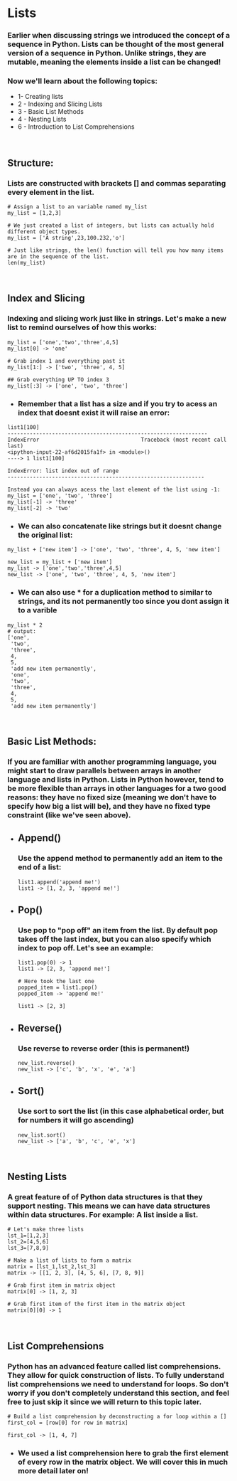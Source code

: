 # Lists
### Earlier when discussing strings we introduced the concept of a sequence in Python. Lists can be thought of the most general version of a sequence in Python. Unlike strings, they are mutable, meaning the elements inside a list can be changed!
### Now we'll learn about the following topics:
* 1- Creating lists
* 2 - Indexing and Slicing Lists
* 3 - Basic List Methods
* 4 - Nesting Lists
* 6 - Introduction to List Comprehensions
<br>

## Structure:
### Lists are constructed with brackets [] and commas separating every element in the list.
````
# Assign a list to an variable named my_list
my_list = [1,2,3]

# We just created a list of integers, but lists can actually hold different object types. 
my_list = ['A string',23,100.232,'o']

# Just like strings, the len() function will tell you how many items are in the sequence of the list.
len(my_list)
````
<br>

## Index and Slicing
### Indexing and slicing work just like in strings. Let's make a new list to remind ourselves of how this works:
````
my_list = ['one','two','three',4,5]
my_list[0] -> 'one'

# Grab index 1 and everything past it
my_list[1:] -> ['two', 'three', 4, 5]

## Grab everything UP TO index 3
my_list[:3] -> ['one', 'two', 'three']
````
* ### Remember that a list has a size and if you try to acess an index that doesnt exist it will raise an error:
`````
list1[100]
---------------------------------------------------------------
IndexError                                Traceback (most recent call last)
<ipython-input-22-af6d2015fa1f> in <module>()
----> 1 list1[100]

IndexError: list index out of range
--------------------------------------------------------------

Instead you can always acess the last element of the list using -1:
my_list = ['one', 'two', 'three']
my_list[-1] -> 'three'
my_list[-2] -> 'two'
`````

* ### We can also concatenate like strings but it doesnt change the original list:
````
my_list + ['new item'] -> ['one', 'two', 'three', 4, 5, 'new item']

new_list = my_list + ['new item']
my_list -> ['one','two','three',4,5]
new_list -> ['one', 'two', 'three', 4, 5, 'new item']
````
* ### We can also use * for a duplication method to similar to strings, and its not permanently too since you dont assign it to a varible
`````
my_list * 2
# output: 
['one',
 'two',
 'three',
 4,
 5,
 'add new item permanently',
 'one',
 'two',
 'three',
 4,
 5,
 'add new item permanently']
`````
<br>

## Basic List Methods:
### If you are familiar with another programming language, you might start to draw parallels between arrays in another language and lists in Python. Lists in Python however, tend to be more flexible than arrays in other languages for a two good reasons: they have no fixed size (meaning we don't have to specify how big a list will be), and they have no fixed type constraint (like we've seen above).
* ## Append()
    ### Use the append method to permanently add an item to the end of a list:
    `````
    list1.append('append me!')
    list1 -> [1, 2, 3, 'append me!']
    `````
* ## Pop()
    ### Use pop to "pop off" an item from the list. By default pop takes off the last index, but you can also specify which index to pop off. Let's see an example:
    `````
    list1.pop(0) -> 1
    list1 -> [2, 3, 'append me!']

    # Here took the last one
    popped_item = list1.pop()
    popped_item -> 'append me!'

    list1 -> [2, 3]
    `````
* ## Reverse()
    ### Use reverse to reverse order (this is permanent!)
    ````
    new_list.reverse()
    new_list -> ['c', 'b', 'x', 'e', 'a']
    ````
* ## Sort()
    ### Use sort to sort the list (in this case alphabetical order, but for numbers it will go ascending)
    ````
    new_list.sort()
    new_list -> ['a', 'b', 'c', 'e', 'x']
    ````
<br>

## Nesting Lists
### A great feature of of Python data structures is that they support nesting. This means we can have data structures within data structures. For example: A list inside a list.
````
# Let's make three lists
lst_1=[1,2,3]
lst_2=[4,5,6]
lst_3=[7,8,9]

# Make a list of lists to form a matrix
matrix = [lst_1,lst_2,lst_3]
matrix -> [[1, 2, 3], [4, 5, 6], [7, 8, 9]]

# Grab first item in matrix object
matrix[0] -> [1, 2, 3]

# Grab first item of the first item in the matrix object
matrix[0][0] -> 1
````
<br>

## List Comprehensions
### Python has an advanced feature called list comprehensions. They allow for quick construction of lists. To fully understand list comprehensions we need to understand for loops. So don't worry if you don't completely understand this section, and feel free to just skip it since we will return to this topic later.
`````
# Build a list comprehension by deconstructing a for loop within a []
first_col = [row[0] for row in matrix]

first_col -> [1, 4, 7]
`````
* ### We used a list comprehension here to grab the first element of every row in the matrix object. We will cover this in much more detail later on!